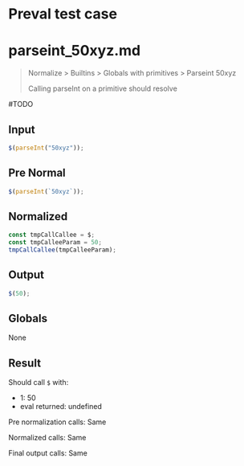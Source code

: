 # Preval test case

# parseint_50xyz.md

> Normalize > Builtins > Globals with primitives > Parseint 50xyz
>
> Calling parseInt on a primitive should resolve

#TODO

## Input

`````js filename=intro
$(parseInt("50xyz"));
`````

## Pre Normal

`````js filename=intro
$(parseInt(`50xyz`));
`````

## Normalized

`````js filename=intro
const tmpCallCallee = $;
const tmpCalleeParam = 50;
tmpCallCallee(tmpCalleeParam);
`````

## Output

`````js filename=intro
$(50);
`````

## Globals

None

## Result

Should call `$` with:
 - 1: 50
 - eval returned: undefined

Pre normalization calls: Same

Normalized calls: Same

Final output calls: Same
